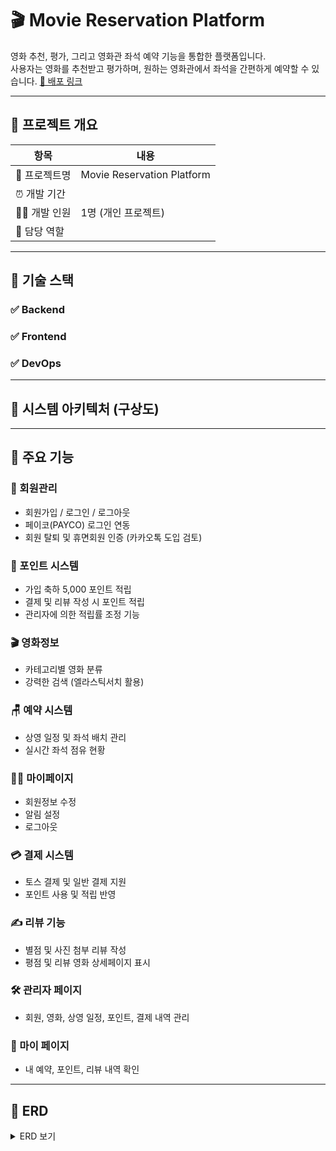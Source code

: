 # 🎬 Movie Reservation Platform

영화 추천, 평가, 그리고 영화관 좌석 예약 기능을 통합한 플랫폼입니다.  
사용자는 영화를 추천받고 평가하며, 원하는 영화관에서 좌석을 간편하게 예약할 수 있습니다.
[🔗 배포 링크]()

---

## 📆 프로젝트 개요

| 항목 | 내용 |
| ---- | ---- |
| 🧪 프로젝트명 | Movie Reservation Platform |
| ⏰ 개발 기간 |  |
| 👨‍💻 개발 인원 | 1명 (개인 프로젝트) |
| 🧩 담당 역할 |  |

---

## 🧰 기술 스택

### ✅ Backend


### ✅ Frontend


### ✅ DevOps


---

## 🧩 시스템 아키텍처 (구상도)


---

## 🔑 주요 기능

### 👥 회원관리
- 회원가입 / 로그인 / 로그아웃
- 페이코(PAYCO) 로그인 연동
- 회원 탈퇴 및 휴면회원 인증 (카카오톡 도입 검토)

### 🎁 포인트 시스템
- 가입 축하 5,000 포인트 적립
- 결제 및 리뷰 작성 시 포인트 적립
- 관리자에 의한 적립률 조정 기능

### 🎬 영화정보
- 카테고리별 영화 분류
- 강력한 검색 (엘라스틱서치 활용)

### 🪑 예약 시스템
- 상영 일정 및 좌석 배치 관리
- 실시간 좌석 점유 현황

### 🧑‍💻 마이페이지
- 회원정보 수정
- 알림 설정
- 로그아웃

### 💳 결제 시스템
- 토스 결제 및 일반 결제 지원
- 포인트 사용 및 적립 반영

### ✍️ 리뷰 기능
- 별점 및 사진 첨부 리뷰 작성
- 평점 및 리뷰 영화 상세페이지 표시

### 🛠 관리자 페이지
- 회원, 영화, 상영 일정, 포인트, 결제 내역 관리

### 📄 마이 페이지
- 내 예약, 포인트, 리뷰 내역 확인

---

## 🧱 ERD

<details>
<summary>ERD 보기</summary>

![ERD](https://your-erd-image-url.com)

</details>
